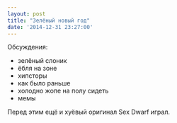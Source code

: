 ```yaml
---
layout: post
title: "Зелёный новый год"
date: '2014-12-31 23:27:00'
---
```


Обсуждения:

- зелёный слоник
- ёбля на зоне
- хипсторы
- как было раньше
- холодно жопе на полу сидеть
- мемы

Перед этим ещё и хуёвый оригинал Sex Dwarf играл.